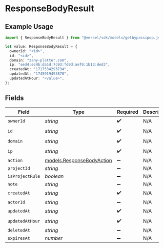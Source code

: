 # ResponseBodyResult

## Example Usage

```typescript
import { ResponseBodyResult } from "@vercel/sdk/models/getbypassipop.js";

let value: ResponseBodyResult = {
  ownerId: "<id>",
  id: "<id>",
  domain: "zany-platter.com",
  ip: "eed4:ec4b:da5d:7c93:fd0d:aef0:1b13:ded3",
  createdAt: "1717534293734",
  updatedAt: "1745919493870",
  updatedAtHour: "<value>",
};
```

## Fields

| Field                                                        | Type                                                         | Required                                                     | Description                                                  |
| ------------------------------------------------------------ | ------------------------------------------------------------ | ------------------------------------------------------------ | ------------------------------------------------------------ |
| `ownerId`                                                    | *string*                                                     | :heavy_check_mark:                                           | N/A                                                          |
| `id`                                                         | *string*                                                     | :heavy_check_mark:                                           | N/A                                                          |
| `domain`                                                     | *string*                                                     | :heavy_check_mark:                                           | N/A                                                          |
| `ip`                                                         | *string*                                                     | :heavy_check_mark:                                           | N/A                                                          |
| `action`                                                     | [models.ResponseBodyAction](../models/responsebodyaction.md) | :heavy_minus_sign:                                           | N/A                                                          |
| `projectId`                                                  | *string*                                                     | :heavy_minus_sign:                                           | N/A                                                          |
| `isProjectRule`                                              | *boolean*                                                    | :heavy_minus_sign:                                           | N/A                                                          |
| `note`                                                       | *string*                                                     | :heavy_minus_sign:                                           | N/A                                                          |
| `createdAt`                                                  | *string*                                                     | :heavy_check_mark:                                           | N/A                                                          |
| `actorId`                                                    | *string*                                                     | :heavy_minus_sign:                                           | N/A                                                          |
| `updatedAt`                                                  | *string*                                                     | :heavy_check_mark:                                           | N/A                                                          |
| `updatedAtHour`                                              | *string*                                                     | :heavy_check_mark:                                           | N/A                                                          |
| `deletedAt`                                                  | *string*                                                     | :heavy_minus_sign:                                           | N/A                                                          |
| `expiresAt`                                                  | *number*                                                     | :heavy_minus_sign:                                           | N/A                                                          |